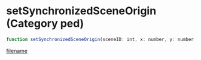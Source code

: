 # setSynchronizedSceneOrigin (Category ped)

```js
function setSynchronizedSceneOrigin(sceneID: int, x: number, y: number, z: number, roll: number, pitch: number, yaw: number, unk: int): void
```

[filename](setSynchronizedSceneOrigin_m.md ':include')